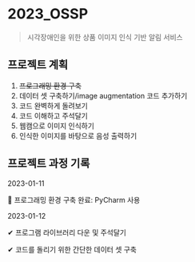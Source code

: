 # 2023_OSSP

> 시각장애인을 위한 상품 이미지 인식 기반 알림 서비스

## 프로젝트 계획

1. ~~프로그래밍 환경 구축~~
2. 데이터 셋 구축하기/image augmentation 코드 추가하기
3. 코드 완벽하게 돌려보기
4. 코드 이해하고 주석달기
5. 웹캠으로 이미지 인식하기
6. 인식한 이미지를 바탕으로 음성 출력하기



## 프로젝트 과정 기록

2023-01-11

📌 프로그래밍 환경 구축 완료: PyCharm 사용

2023-01-12

✔ 프로그램 라이브러리 다운 및 주석달기

✔ 코드를 돌리기 위한 간단한 데이터 셋 구축
